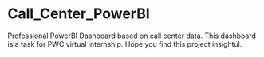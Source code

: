 # Call_Center_PowerBI

Professional PowerBI Dashboard based on call center data. This dashboard is a task for PWC virtual internship. Hope you find this project insightul.
